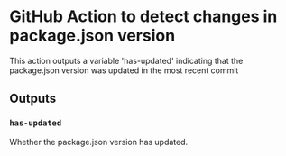 # GitHub Action to detect changes in package.json version

This action outputs a variable 'has-updated' indicating that the package.json version was updated in the most recent commit

## Outputs

### `has-updated`

Whether the package.json version has updated.